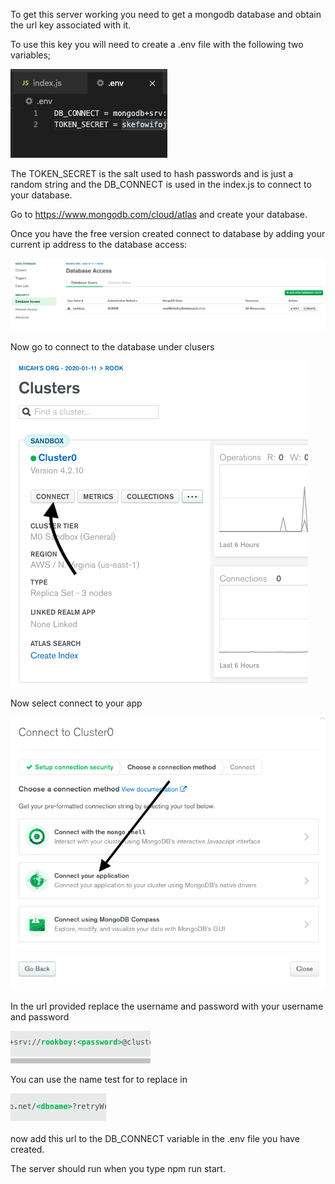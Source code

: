 
To get this server working you need to get a mongodb database and obtain the url key associated with it.

To use this key you will need to create a .env file with the following two variables;

![Alt text](./readme-photos/enviornment.png)

The TOKEN_SECRET is the salt used to hash passwords and is just a random string and the DB_CONNECT is used in the index.js to connect to your database.

Go to https://www.mongodb.com/cloud/atlas and create your database.

Once you have the free version created connect to database by adding your current ip address to the database access:

![Alt text](./readme-photos/DatabaseAccess.png)

Now go to connect to the database under clusers

![Alt text](./readme-photos/Connect.png)

Now select connect to your app

![Alt text](./readme-photos/ConnectToApp.png)

In the url provided replace the username and password with your username and password

![Alt text](./readme-photos/password.png)

You can use the name test for to replace <dbname> in 
  
![Alt text](./readme-photos/name.png)

now add this url to the DB_CONNECT variable in the .env file you have created.

The server should run when you type npm run start.
